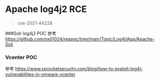 # Apache log4j2 RCE 

> cve-2021-44228


###Solr log4j2 POC
参考 https://github.com/ox01024/reapoc/tree/main/Topic/Log4j/App/Apache-Solr

### Vcenter POC
参考 https://www.sprocketsecurity.com/blog/how-to-exploit-log4j-vulnerabilities-in-vmware-vcenter

